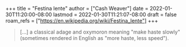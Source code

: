 +++
title = "Festina lente"
author = ["Cash Weaver"]
date = 2022-01-30T11:20:00-08:00
lastmod = 2022-01-30T11:21:07-08:00
draft = false
roam_refs = ["https://en.wikipedia.org/wiki/Festina_lente"]
+++

> [...] a classical adage and oxymoron meaning "make haste slowly" (sometimes rendered in English as "more haste, less speed").
